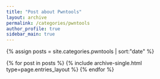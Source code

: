 ```yaml
---
title: "Post about Pwntools"
layout: archive
permalink: /categories/pwntools
author_profile: true
sidebar_main: true
---
```


{% assign posts = site.categories.pwntools | sort:"date" %}

{% for post in posts %}
  {% include archive-single.html type=page.entries_layout %}
{% endfor %}
